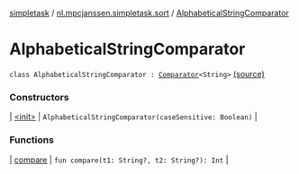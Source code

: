[simpletask](../../index.md) / [nl.mpcjanssen.simpletask.sort](../index.md) / [AlphabeticalStringComparator](.)

# AlphabeticalStringComparator

`class AlphabeticalStringComparator : `[`Comparator`](http://docs.oracle.com/javase/6/docs/api/java/util/Comparator.html)`<String>` [(source)](https://github.com/mpcjanssen/simpletask-android/blob/master/src/main/java/nl/mpcjanssen/simpletask/sort/AlphabeticalStringComparator.kt#L7)

### Constructors

| [&lt;init&gt;](-init-.md) | `AlphabeticalStringComparator(caseSensitive: Boolean)` |

### Functions

| [compare](compare.md) | `fun compare(t1: String?, t2: String?): Int` |

